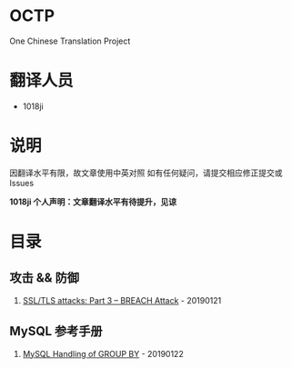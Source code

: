 # OCTP
One Chinese Translation Project

# 翻译人员
* 1018ji

# 说明
因翻译水平有限，故文章使用中英对照
如有任何疑问，请提交相应修正提交或 Issues

**1018ji 个人声明：文章翻译水平有待提升，见谅**

# 目录
## 攻击 && 防御
1. [SSL/TLS attacks: Part 3 – BREACH Attack](https://github.com/1018ji/OCTP/blob/master/201901/BREACH%20Attack.md) - 20190121

## MySQL 参考手册
1. [MySQL Handling of GROUP BY](https://github.com/1018ji/OCTP/blob/master/201901/%20MySQL%20Handling%20of%20GROUP%20BY.md) - 20190122